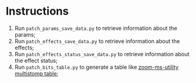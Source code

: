 # Instructions

1. Run `patch_params_save_data.py` to retrieve information about the params;
1. Run `patch_effects_save_data.py` to retrieve information about the effects;
1. Run `patch_effects_status_save_data.py` to retrieve information about the effect status;
1. Run `patch_bits_table.py` to generate a table like [zoom-ms-utility multistomp table](https://github.com/g200kg/zoom-ms-utility/blob/master/midimessage.md);


